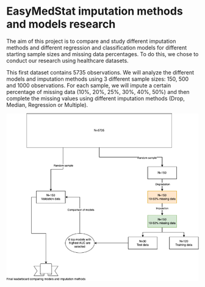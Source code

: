 # EasyMedStat imputation methods and models research
The aim of this project is to compare and study different imputation methods and different regression and classification models for different starting sample sizes and missing data percentages.
To do this, we chose to conduct our research using healthcare datasets.

This first dataset contains 5735 observations.
We will analyze the different models and imputation methods using 3 different sample sizes: 150, 500 and 1000 observations.
For each sample, we will impute a certain percentage of missing data (10%, 20%, 25%, 30%, 40%, 50%) and then complete the missing values using different imputation methods (Drop, Median, Regression or Multiple).

![](https://github.com/SamLB9/EMS_research_imputation-models/blob/6498bba2394adb60f1ae1d19b05fbca9ade664a4/Diagram_drawio.png)
